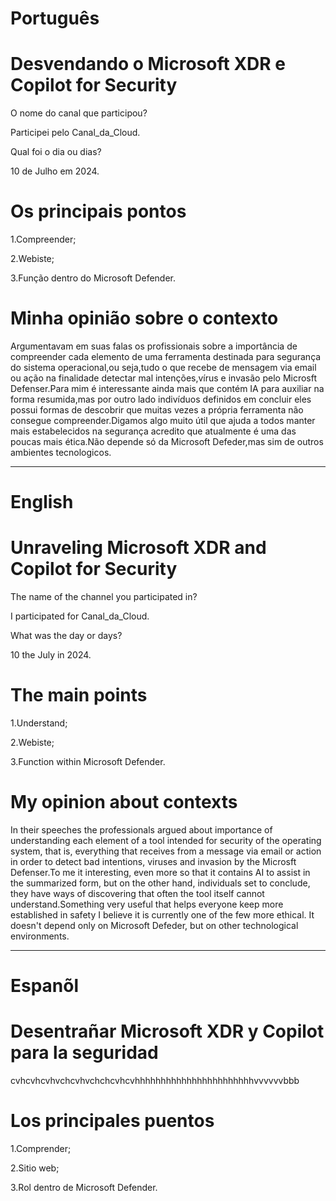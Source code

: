 

# Português

# Desvendando o Microsoft XDR e Copilot for Security


O nome do canal que participou?

Participei pelo Canal_da_Cloud.

Qual foi o dia ou dias?

10 de Julho em 2024.

# Os principais pontos

1.Compreender;

2.Webiste;

3.Função dentro do Microsoft Defender.

# Minha opinião sobre o contexto

<p>Argumentavam em suas falas os profissionais sobre a importância de compreender cada elemento  de uma ferramenta destinada para segurança do sistema operacional,ou seja,tudo o que recebe de mensagem via email ou ação na finalidade detectar mal intenções,vírus e invasão pelo Microsft Defenser.Para mim é interessante ainda mais  que  contém IA para auxiliar na forma resumida,mas por outro lado indivíduos definidos em concluir eles possui formas de descobrir que muitas vezes a própria ferramenta não consegue compreender.Digamos algo muito útil que ajuda a todos manter mais estabelecidos na segurança acredito que atualmente é uma das poucas mais ética.Não depende só da Microsoft Defeder,mas sim de outros ambientes tecnologicos.</p>

--------------------------------------------------------------------------------------------------------------------------------

# English

# Unraveling Microsoft XDR and Copilot for Security

The name of the channel you participated in?

I participated for Canal_da_Cloud.

What was the day or days?

10 the July in 2024.

# The main points

1.Understand;

2.Webiste;

3.Function within Microsoft Defender.

# My opinion about contexts

<p>In their speeches the professionals argued about  importance of understanding each element of a tool intended for security of the operating system, that is, everything that receives from a message via email or action in order to detect bad intentions, viruses and invasion by the Microsft Defenser.To me it interesting, even more so that it contains AI to assist in the summarized form, but on the other hand, individuals set to conclude, they have ways of discovering that often the tool itself cannot understand.Something very useful that helps everyone keep more established in safety I believe it is currently one of the few more ethical. It doesn't depend only on Microsoft Defeder, but on other technological environments.</p>

--------------------------------------------------------------------------------------------------------------------------------

# Espanõl 

# Desentrañar Microsoft XDR y Copilot para la seguridad
cvhcvhcvhvchcvhvchchcvhcvhhhhhhhhhhhhhhhhhhhhhhhvvvvvvbbb
# Los principales puentos

1.Comprender;

2.Sitio web;

3.Rol dentro de Microsoft Defender.

# 

